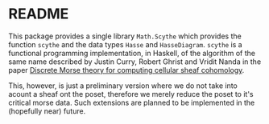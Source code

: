 # README #

This package provides a single library `Math.Scythe` which provides the function `scythe` and the data types `Hasse` and `HasseDiagram`. `scythe` is a functional programming implementation, in Haskell, of the algorithm of the same name described by Justin Curry, Robert Ghrist and Vridit Nanda in the paper [Discrete Morse theory for computing cellular sheaf cohomology](http://arxiv.org/abs/1312.6454).

This, however, is just a preliminary version where we do not take into acount a sheaf ont the poset, therefore we merely reduce the poset to it's critical morse data. Such extensions are planned to be implemented in the (hopefully near) future.
